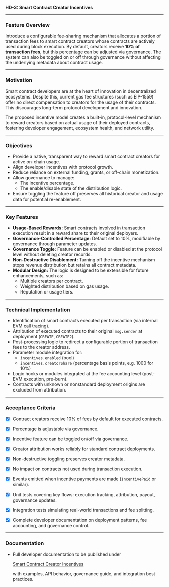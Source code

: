 **HD-3: Smart Contract Creator Incentives**

---

### **Feature Overview**

Introduce a configurable fee-sharing mechanism that allocates a portion of transaction fees to smart contract creators whose contracts are actively used during block execution. By default, creators receive **10% of transaction fees**, but this percentage can be adjusted via governance. The system can also be toggled on or off through governance without affecting the underlying metadata about contract usage.

---

### **Motivation**

Smart contract developers are at the heart of innovation in decentralized ecosystems. Despite this, current gas fee structures (such as EIP-1559) offer no direct compensation to creators for the usage of their contracts. This discourages long-term protocol development and innovation.

The proposed incentive model creates a built-in, protocol-level mechanism to reward creators based on actual usage of their deployed contracts, fostering developer engagement, ecosystem health, and network utility.

---

### **Objectives**

- Provide a native, transparent way to reward smart contract creators for active on-chain usage.
- Align developer incentives with protocol growth.
- Reduce reliance on external funding, grants, or off-chain monetization.
- Allow governance to manage:
    - The incentive percentage.
    - The enable/disable state of the distribution logic.
- Ensure toggling the feature off preserves all historical creator and usage data for potential re-enablement.

---

### **Key Features**

- **Usage-Based Rewards:** Smart contracts involved in transaction execution result in a reward share to their original deployers.
- **Governance-Controlled Percentage:** Default set to 10%, modifiable by governance through parameter updates.
- **Governance Toggle:** Feature can be enabled or disabled at the protocol level without deleting creator records.
- **Non-Destructive Disablement:** Turning off the incentive mechanism stops revenue distribution but retains all contract metadata.
- **Modular Design:** The logic is designed to be extensible for future enhancements, such as:
    - Multiple creators per contract.
    - Weighted distribution based on gas usage.
    - Reputation or usage tiers.

---

### **Technical Implementation**

- Identification of smart contracts executed per transaction (via internal EVM call tracing).
- Attribution of executed contracts to their original `msg.sender` at deployment (`CREATE`, `CREATE2`).
- Post-processing logic to redirect a configurable portion of transaction fees to the creator address.
- Parameter module integration for:
    - `incentives.enabled` (bool)
    - `incentives.creatorShare` (percentage basis points, e.g. 1000 for 10%)
- Logic hooks or modules integrated at the fee accounting level (post-EVM execution, pre-burn).
- Contracts with unknown or nonstandard deployment origins are excluded from attribution.

---

### **Acceptance Criteria**

- [x] Contract creators receive 10% of fees by default for executed contracts.
    
- [x] Percentage is adjustable via governance.
    
- [x] Incentive feature can be toggled on/off via governance.
    
- [x] Creator attribution works reliably for standard contract deployments.
    
- [x] Non-destructive toggling preserves creator metadata.
    
- [x] No impact on contracts not used during transaction execution.
    
- [x] Events emitted when incentive payments are made (`IncentivePaid` or similar).
    
- [x] Unit tests covering key flows: execution tracking, attribution, payout, governance updates.
    
- [x] Integration tests simulating real-world transactions and fee splitting.
    
- [x] Complete developer documentation on deployment patterns, fee accounting, and governance control.
    
---

### **Documentation**

- Full developer documentation to be published under
    
    [Smart Contract Creator Incentives](https://hub.helioschain.network/docs/innovate/advanced-use-cases/)
    
    with examples, API behavior, governance guide, and integration best practices.
    